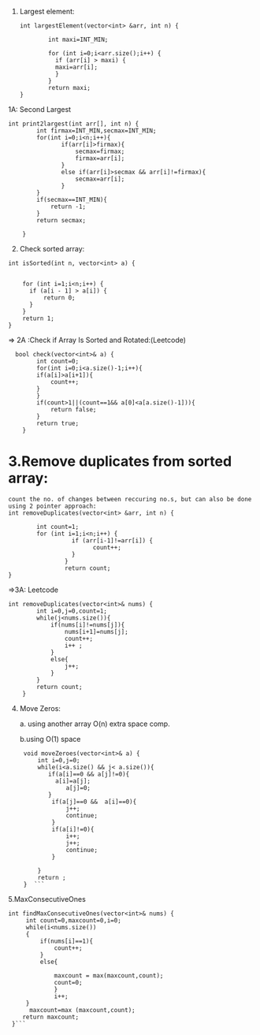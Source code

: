 1. Largest element:
    ```
    int largestElement(vector<int> &arr, int n) {
    
            int maxi=INT_MIN;
    
            for (int i=0;i<arr.size();i++) {
              if (arr[i] > maxi) {
              maxi=arr[i];
              }
            }
            return maxi;
    }
    ```
 1A: Second Largest
```
int print2largest(int arr[], int n) {
	    int firmax=INT_MIN,secmax=INT_MIN;
	    for(int i=0;i<n;i++){
	           if(arr[i]>firmax){
	               secmax=firmax;
	               firmax=arr[i];
	           }
	           else if(arr[i]>secmax && arr[i]!=firmax){
	               secmax=arr[i];
	           }
	    }
	    if(secmax==INT_MIN){
	        return -1;
	    }
	    return secmax;
	    
	}
```   
2. Check sorted array:
```
int isSorted(int n, vector<int> a) {
    
    
    for (int i=1;i<n;i++) {
      if (a[i - 1] > a[i]) {
          return 0;
      }
    }
    return 1;
}
```
=> 2A :Check if Array Is Sorted and Rotated:(Leetcode)
```
  bool check(vector<int>& a) {
        int count=0;
        for(int i=0;i<a.size()-1;i++){
        if(a[i]>a[i+1]){
            count++;
        }
        }
        if(count>1||(count==1&& a[0]<a[a.size()-1])){
            return false;
        }
        return true; 
    }

```
# 3.Remove duplicates from sorted array:
```
count the no. of changes between reccuring no.s, but can also be done using 2 pointer approach:
int removeDuplicates(vector<int> &arr, int n) {

		int count=1;
		for (int i=1;i<n;i++) {
                  if (arr[i-1]!=arr[i]) {
					  	count++;
                  }
                }
				return count;
}
```
=>3A: Leetcode
```
int removeDuplicates(vector<int>& nums) {
        int i=0,j=0,count=1;
        while(j<nums.size()){
            if(nums[i]!=nums[j]){
                nums[i+1]=nums[j];
                count++;
                i++ ;
            }
            else{
                j++;
            }
        }
        return count;
    }
```
4. Move Zeros:

    a. using another array O(n) extra space comp.

    b.using O(1) space
   ```
    void moveZeroes(vector<int>& a) {
        int i=0,j=0;
        while(i<a.size() && j< a.size()){
           if(a[i]==0 && a[j]!=0){
             a[i]=a[j];
                a[j]=0;
           }
            if(a[j]==0 &&  a[i]==0){
                j++;
                continue;
            }
            if(a[i]!=0){
                i++;
                j++;
                continue;
            }
           
        }
        return ;
    }  ```

5.MaxConsecutiveOnes
   ```
   int findMaxConsecutiveOnes(vector<int>& nums) {
        int count=0,maxcount=0,i=0;
        while(i<nums.size())
        {
            if(nums[i]==1){
                count++;
            }
            else{
               
                maxcount = max(maxcount,count);
                count=0;
                }
                i++;
        }
         maxcount=max (maxcount,count);
       return maxcount; 
    }```
